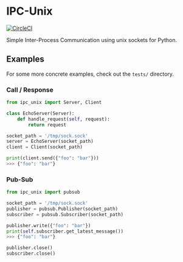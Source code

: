 # IPC-Unix

[![CircleCI](https://circleci.com/gh/RealOrangeOne/ipc-unix.svg?style=svg)](https://circleci.com/gh/RealOrangeOne/ipc-unix)

Simple Inter-Process Communication using unix sockets for Python.

## Examples

For some more concrete examples, check out the `tests/` directory.

### Call / Response

```python
from ipc_unix import Server, Client

class EchoServer(Server):
    def handle_request(self, request):
        return request

socket_path = '/tmp/sock.sock'
server = EchoServer(socket_path)
client = Client(socket_path)

print(client.send({"foo": "bar"}))
>>> {"foo": "bar"}

```

### Pub-Sub

```python
from ipc_unix import pubsub

socket_path = '/tmp/sock.sock'
publisher = pubsub.Publisher(socket_path)
subscriber = pubsub.Subscriber(socket_path)

publisher.write({"foo": "bar"})
print(self.subscriber.get_latest_message())
>>> {"foo": "bar"}

publisher.close()
subscriber.close()

```
